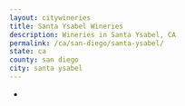 ```yaml
---
layout: citywineries
title: Santa Ysabel Wineries
description: Wineries in Santa Ysabel, CA
permalink: /ca/san-diego/santa-ysabel/
state: ca
county: san diego
city: santa ysabel
---
```

-
